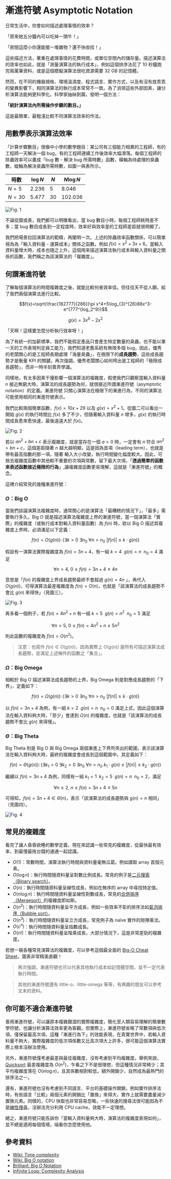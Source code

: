 # 漸進符號 Asymptotic Notation

日常生活中，你會如何描述處理事情的效率？

「原來她五分鐘內可以吃掉一頭牛！」

「房間這麼小你還能擺一堆雜物？還不快收拾！」

這些描述方法，著重在處理事情的花費時間，或單位空間內的儲存量。描述演算法的效率也如此，就是「測量演算法的執行成本」，例如這個排序法花了 10 秒鐘跑完兩萬筆資料，或是這個模擬演算法很吃資源需要 32 GB 的記憶體。

然而，在不同的機器規格、環境溫濕度、程式語言、實作方式，以及有沒有放乖乖的變異影響下，相同演算法的執行成本常常不一致。為了消弭這些外部因素，讓分析演算法能夠更科學化。科學家抽絲剝繭，發明一個方法：

**「統計演算法內所需操作步驟的數目。」**

這是最簡單，最粗淺比較不同演算法效率的作法。

## 用數學表示演算法效率

「計算步驟數目」很像中小學的數學題目：某公司有三個能力相異的工程師，有的工程師一天解決一個 bug，有的工程師連續工作後效率大幅滑落。每個工程師的除蟲效率可以畫成「bug 數 - 解決 bug 所需時數」函數，橫軸為待處理的臭蟲數，縱軸為解決臭蟲所需時數，如圖一與表所示。

| 時數       | $\log N$ | $N$ | $N \log N$ |
| ---------- | ------------ | ------- | -------------- |
| $N=5$  | 2.236        | 5       | 8.046          |
| $N=30$ | 5.477        | 30      | 102.036        |

![Fig. 1](fig1.png)

不論從圖或表，我們都可以明確看出，當 bug 數目小時，每個工程師耗時差不多；當 bug 數目成長到一定程度時，效率好與效率差的工程師差距就很明顯了。

我們把場景拉回演算法的範疇，再闡明一次。上述的除蟲效率函數關係，可以簡單視為為「輸入資料量 - 運算成本」關係之函數。例如 $f(x)=x^2+3x+6$。當輸入資料量增大時，成本也隨之上升，這個用來描述演算法執行成本與輸入資料量之關係的函數，我們稱之為該演算法的「複雜度」。

## 何謂漸進符號

了解每個演算法的時間複雜度之後，就能比較何者效率佳。但往往天不從人願，給了我們兩個演算法進行比較。

$$f(x)=\sqrt{\frac{182777}{286}}\pi x^4+5\log_{3}^{26}88x^3-e^{777^{log_2^9}}$$

$$g(x)=3x^6-2x^2$$

「天啊！這樣要怎麼分析執行效率呀！」

為了有統一的加薪標準，我們不能假定產品只會產生特定數量的臭蟲，也不能以單一天的工作表現判定員工能力，我們知道老舊系統有無限多個 bug，因此，優秀的老闆關心的是工程師長期處理「海量臭蟲」，在極限下的**成長趨勢**，這些成長趨勢才是衡量 KPI 的關鍵。再次強調，優秀老闆關心如何榨出是工程師的「極限成長趨勢」，而非一時半刻賣弄學識。

同樣地，有太多因素干擾影響一個演算法的複雜度，假使我們只觀察當輸入資料量 $n$ 接近無窮大時，演算法的成長趨勢為何，就很接近所謂漸進符號（asymptotic notation）的定義。漸進符號 只關心演算法在極限下的漸進行為，不同的演算法可能使用相同的漸進符號表示。

我們比較兩個簡單函數，$f(x) = 10x + 29$ 以及 $g(x) = x^2 + 1$。從圖二可以看出一開始 $g(x)$ 的執行時間比 $f(x)$ 多了不少，但隨著輸入資料量 $n$ 增多，$g(x)$ 的執行時間成長愈來愈快速，最後遠遠大於 $f(x)$。

![Fig. 2](fig2.png)

若以 $an^2 + bn + c$  表示複雜度，就是當存在一個 $a > 0$ 時，一定會有 $n$ 符合 $an^2 > bn + c$，這個差距隨著 $n$ 越大越明顯，這是因為首項（leading term），也就是帶有最高指數的那一項，隨著 輸入大小改變，執行時間變化幅度較大。因此，可捨去複雜度函數中其他較不重要的次項與常數，留下最大次項，「**透過簡單的函數來表述函數接近極限的行為**」,讓複雜度函數更易理解，這就是「漸進符號」的概念。

這裡介紹常見的幾種漸進符號：

### $O$：Big O

當我們談論演算法複雜度時，通常關心的是演算法「最糟糕的情況下」，「最多」需要執行多久。Big O 就是描述演算法複雜度上界的漸進符號，當一個演算法「實際」的複雜度（或執行成本對輸入資料量函數）為 $f(n)$ 時，欲以 Big O 描述其複雜度上界時，必須滿足以下定義：

$$f(n) = O(g(n)) \colon \{\exists k>0\ \exists n_0\ \forall n>n_0\ |f(n)| \leq k \cdot g(n)\}$$

假設有一演算法實際複雜度為 $f(n) = 3n + 4$，有一組 $k = 4\;\ g(n) = n\;\ n_0 = 4$ 滿足

$$\forall n > 4,\ 0 \leq f(n) = 3n + 4 \leq 4n$$

意思是「$f(n)$ 的複雜度上界成長趨勢最終不會超過 $g(n) = 4n$ 」，再代入 $O(g(n))$，可得演算法最差複雜度為 $f(n) = O(n)$，也就是「該演算法的成長趨勢不會比 $g(n)$ 來得快」（見圖三）。

![Fig. 3](fig3.png)

再多看一個例子，若 $f(n) = 4n^2 + n$ 有一組 $k = 5\;\ g(n) = n^2\;\ n_0 = 5$ 滿足

$$\forall n > 5,\ 0 \leq f(n) = 4n^2 + n \leq 5n^2$$

則此函數的複雜度為 $f(n) = O(n^2)$。

> 注意：也寫作 $f(n) \in O(g(n))$，因為實際上 $O(g(n))$ 是所有可描述演算法成長趨勢，並滿足上述條件的函數之「集合」。

### $\Omega$：Big Omega

相較於 Big O 描述演算法成長趨勢的上界，Big Omega 則是對應成長趨勢的「下界」，定義如下：

$$f(n) = \Omega(g(n)) \colon \{\exists k>0\ \exists n_0\ \forall n>n_0\ |f(n)| \geq k \cdot g(n)\}$$

以 $f(n) = 3n + 4$ 為例，有一組 $k = 2\;\ g(n) = n\;\ n_0 = 0$ 滿足上式，因此這個演算法在輸入資料夠大時，「至少」會達到 $\Omega(n)$ 的複雜度，也就是「該演算法的成長趨勢不會比 $g(n)$ 來得慢」。

### $\Theta$：Big Theta

Big Theta 則是 Big O 與 Big Omega 兩個漸進上下界所夾出的範圍，表示該演算法在輸入資料夠大時，最終的複雜度會成長到這個範圍中。其定義如下：

$$f(n) = \Theta(g(n)) \colon \{\exists k_1>0\ \exists k_2>0\ \exists n_0\ \forall n>n_0\ k_1 \cdot g(n) \leq |f(n)| \leq k_2 \cdot g(n)\}$$

繼續以 $f(n) = 3n + 4$ 為例，同樣有一組 $k_1 = 1\;\ k_2 = 5\;\ g(n) = n\;\ n_0 = 2$，滿足

$$\forall n \geq 2,\ n \leq f(n) = 3n + 4 \leq 5n$$

可得知，$f(n) = 3n + 4 \in \Theta(n)$，表示「該演算法的成長趨勢與 $g(n) = n$ 相同」（見圖四）。

![Fig. 4](fig4.png)

## 常見的複雜度

看完了讓人昏昏欲睡的數學定義，現在來認識一些常見的複雜度，從最快最有效率，到最慢最拖台錢的通通一起認識。

- $O(1)$：常數時間，演算法執行時間與資料量毫無瓜葛。例如讀取 array 首個元素。
- $O(\log n)$：執行時間隨資料量呈對數比例成長。常見的例子是[二元搜索（Binary search）](../../searching/binary_search)。
- $O(n)$：執行時間隨資料量呈線性成長，例如在無序的 array 中尋找特定值。
- $O(n \log n)$：執行時間隨資料量呈線性對數成長，常見的[合併排序（Mergesort）](../../sorting/mergesort)的複雜度即如斯。
- $O(n^2)$：執行時間隨資料量呈平方成長，例如一些效率不彰的排序法如[氣泡排序（Bubble sort）](../../sorting/bubble_sort)。
- $O(n^3)$：執行時間隨資料量呈立方成長，常見例子為 naïve 實作的矩陣乘法。
- $O(c^n)$：執行時間隨資料量呈指數成長。
- $O(n!)$：執行時間隨資料量呈階乘成長，大部分情況下，這是非常差勁的複雜度。

若想一窺各種常見演算法的複雜度，可以參考這個最全面的 [Big-O Cheat Sheet](http://bigocheatsheet.com/)，圖表非常精美直觀！

> 再次強調，漸進符號也可以代表其他執行成本如記憶體空間，並不一定代表執行時間。

<!-- -->

> 其他的漸進符號還有 little-o、little-omega 等等，有興趣的朋友可以參考文末的資料。

## 你可能不適合漸進符號

善用漸進符號，可以讓原本複雜艱澀的實際複雜度，簡化至人類容易理解的簡單數學符號，也讓分析演算法效率更為客觀。但實際上，漸進符號省略了常數項與低次項，僅保留最高次項，這種「漸進行為下」的效能表現，在真實世界中，若輸入資料量不夠大，實際複雜度的低次項係數又比高次項大上許多，很可能這個演算法實際上根本沒辦法使用。

另外，漸進符號僅考慮最差與最佳複雜度，沒有考慮到平均複雜度。舉例來說，[Quicksort](../../sorting/quicksort) 最差複雜度為 $O(n^2)$，乍看之下不是很理想，但這種情況非常稀少；其平均複雜度落在 $O(n \log n)$，且其係數相對較低，額外開銷少，自然成為最熱門的排序法之一。

還有，漸進符號也沒有考慮到不同語言、平台的基礎操作開銷，例如實作排序法時，有些語言「比較」兩個元素的開銷比「置換」來得大，實作上就需要盡量減少置換元素。同樣的，CPU 快取也非常容易忽略，一些快速的搜尋法很可能因為不是[線性搜尋](../../searching/linear_search)，沒辦法充分利用 CPU cache，效能不一定理想。

總之，漸進符號只能告訴你「當輸入資料量夠大時，演算法的複雜度表現如何」，並不總是適用每個情境，端看你怎麼使用他。

## 參考資料

- [Wiki: Time complexity](https://en.wikipedia.org/wiki/Time_complexity)
- [Wiki: Big O notation](https://en.wikipedia.org/wiki/Big_O_notation)
- [Brilliant: Big O Notation](https://brilliant.org/wiki/big-o-notation/)
- [Infinite Loop: Complexity Analysis](http://program-lover.blogspot.com/2008/10/complexity-analysis.html)
